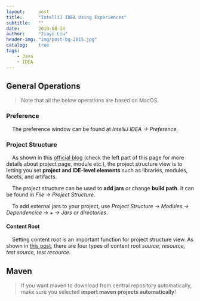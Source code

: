 ```yaml
---
layout:     post
title:      "IntelliJ IDEA Using Experiences"
subtitle:   ""
date:       2019-08-14
author:     "Jiayi.Liu"
header-img: "img/post-bg-2015.jpg"
catalog: 	true
tags:
    - Java
    - IDEA
---
```


## General Operations

> Note that all the below operations are based on MacOS.

### Preference 

&nbsp;&nbsp;&nbsp;&nbsp;The preference window can be found at *IntelliJ IDEA -> Preference*.

### Project Structure 

&nbsp;&nbsp;&nbsp;&nbsp;As shown in this [official blog](https://www.jetbrains.com/help/idea/project-structure-dialog.html) (check the left part of this page for more details about project page, module etc.), the project structure view is to letting you set **project and IDE-level elements** such as libraries, modules, facets, and artifacts.

&nbsp;&nbsp;&nbsp;&nbsp;The project structure can be used to **add jars** or change **build path**. It can be found in *File -> Project Structure*.

&nbsp;&nbsp;&nbsp;&nbsp;To add external jars to your project, use *Project Structure -> Modules -> Dependencice -> + -> Jars or directories*.

#### Content Root

&nbsp;&nbsp;&nbsp;&nbsp;Setting content root is an important function for project structure view. As shown in [this post](https://www.jetbrains.com/help/phpstorm/content-root.html?_ga=2.2637049.897465751.1565730561-1689953072.1563911735), there are four types of content root *source, resource, test source, test resource*.

## Maven

> If you want maven to download from central repository automatically, make sure you selected **import maven projects automatically**!

&nbsp;&nbsp;&nbsp;&nbsp;
